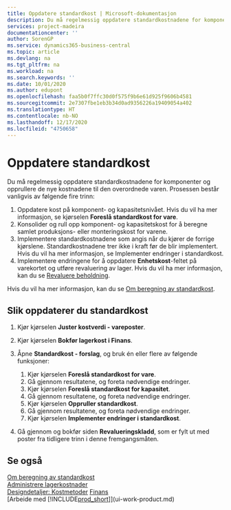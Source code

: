 ```yaml
---
title: Oppdatere standardkost | Microsoft-dokumentasjon
description: Du må regelmessig oppdatere standardkostnadene for komponenter og opprullere de nye kostnadene til den overordnede varen.
services: project-madeira
documentationcenter: ''
author: SorenGP
ms.service: dynamics365-business-central
ms.topic: article
ms.devlang: na
ms.tgt_pltfrm: na
ms.workload: na
ms.search.keywords: ''
ms.date: 10/01/2020
ms.author: edupont
ms.openlocfilehash: faa5b0f7ffc30d0f575f9b6e61d925f9606b4581
ms.sourcegitcommit: 2e7307fbe1eb3b34d0ad9356226a19409054a402
ms.translationtype: HT
ms.contentlocale: nb-NO
ms.lasthandoff: 12/17/2020
ms.locfileid: "4750658"
---
```

# <a name="update-standard-costs"></a>Oppdatere standardkost
Du må regelmessig oppdatere standardkostnadene for komponenter og opprullere de nye kostnadene til den overordnede varen. Prosessen består vanligvis av følgende fire trinn:  

1.  Oppdatere kost på komponent- og kapasitetsnivået. Hvis du vil ha mer informasjon, se kjørselen **Foreslå standardkost for vare**.  
2.  Konsolider og rull opp komponent- og kapasitetskost for å beregne samlet produksjons- eller monteringskost for varene.  
3.  Implementere standardkostnadene som angis når du kjører de forrige kjørslene. Standardkostnadene trer ikke i kraft før de blir implementert. Hvis du vil ha mer informasjon, se Implementer endringer i standardkost.  
4.  Implementere endringene for å oppdatere **Enhetskost**-feltet på varekortet og utføre revaluering av lager. Hvis du vil ha mer informasjon, kan du se [Revaluere beholdning](inventory-how-revalue-inventory.md).  

Hvis du vil ha mer informasjon, kan du se [Om beregning av standardkost](finance-about-calculating-standard-cost.md).  
## <a name="to-update-standard-costs"></a>Slik oppdaterer du standardkost  
1.  Kjør kjørselen **Juster kostverdi - vareposter**.  
2.  Kjør kjørselen **Bokfør lagerkost i Finans**.  
3.  Åpne **Standardkost - forslag**, og bruk én eller flere av følgende funksjoner:  

    1.  Kjør kjørselen **Foreslå standardkost for vare**.  
    2.  Gå gjennom resultatene, og foreta nødvendige endringer.  
    3.  Kjør kjørselen **Foreslå standardkost for kapasitet**.  
    4.  Gå gjennom resultatene, og foreta nødvendige endringer.
    5. Kjør kjørselen **Oppruller standardkost**.
    6.  Gå gjennom resultatene, og foreta nødvendige endringer.
    7.  Kjør kjørselen **Implementer endringer i standardkost**.  
4.  Gå gjennom og bokfør siden **Revalueringskladd**, som er fylt ut med poster fra tidligere trinn i denne fremgangsmåten.  

## <a name="see-also"></a>Se også  
 [Om beregning av standardkost](finance-about-calculating-standard-cost.md)   
 [Administrere lagerkostnader](finance-manage-inventory-costs.md)   
 [Designdetaljer: Kostmetoder](design-details-costing-methods.md) [Finans](finance.md)  
 [Arbeide med [!INCLUDE[prod_short](includes/prod_short.md)]](ui-work-product.md)  
